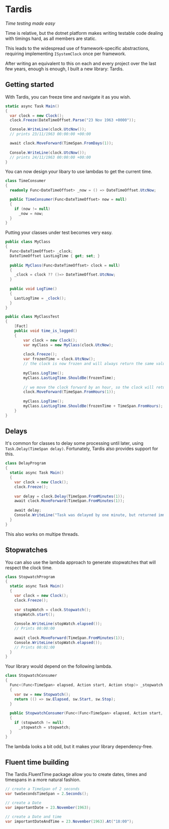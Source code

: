 # Tardis
_Time testing made easy_

Time is relative, but the dotnet platform makes writing testable code dealing with timings hard, as all members are static.

This leads to the widespread use of framework-specific abstractions, requiring implementing `ISystemClock` once per framework.

After writing an equivalent to this on each and every project over the last few years, enough is enough, I built a new library: Tardis.

## Getting started

With Tardis, you can freeze time and navigate it as you wish.

```csharp
static async Task Main()
{
  var clock = new Clock();
  clock.Freeze(DateTimeOffset.Parse("23 Nov 1963 +0000"));

  Console.WriteLine(clock.UtcNow());
  // prints 23/11/1963 00:00:00 +00:00

  await clock.MoveForward(TimeSpan.FromDays(1));
  
  Console.WriteLine(clock.UtcNow());
  // prints 24/11/1963 00:00:00 +00:00
}
```

You can now design your libary to use lambdas to get the current time.

```csharp
class TimeConsumer
{
  readonly Func<DateTimeOffset> _now = () => DateTimeOffset.UtcNow;

  public TimeConsumer(Func<DateTimeOffset> now = null)
  {
    if (now != null)
      _now = now;
  }
}
```

Putting your classes under test becomes very easy.

```csharp
public class MyClass
{
  Func<DateTimeOffset> _clock;
  DateTimeOffset LastLogTime { get; set; }
  
  public MyClass(Func<DateTimeOffset> clock = null)
  {
    _clock = clock ?? ()=> DateTimeOffset.UtcNow;
  }
  
  public void LogTime()
  {
    LastLogTime = _clock();
  }
}

public class MyClassTest
{
    [Fact]
    public void time_is_logged()
    {
        var clock = new Clock();
        var myClass = new MyClass(clock.UtcNow);
        
        clock.Freeze();
        var frozenTime = clock.UtcNow();
        // the clock is now frozen and will always return the same value
        
        myClass.LogTime();
        myClass.LastLogTime.ShouldBe(frozenTime);
        
        // we move the clock forward by an hour, so the clock will return the original frozen time plus an hour
        clock.MoveForward(TimeSpan.FromHours(1));
        
        myClass.LogTime();
        myClass.LastLogTime.ShouldBe(frozenTime + TimeSpan.FromHours);
    }
}
```

## Delays

It's common for classes to delay some processing until later, using `Task.Delay(TimeSpan delay)`.
Fortunately, Tardis also provides support for this.

```csharp
class DelayProgram
{
  static async Task Main()
  {
    var clock = new Clock();
    clock.Freeze();
  
    var delay = clock.Delay(TimeSpan.FromMinutes(1));
    await clock.MoveForward(TimeSpan.FromMinutes(1));
  
    await delay;
    Console.WriteLine("Task was delayed by one minute, but returned immediately after the clock move forward");
  }
}
```

This also works on multipe threads. 

## Stopwatches

You can also use the lambda approach to generate stopwatches that will respect the clock time.

```csharp
class StopwatchProgram
{
  static async Task Main()
  {
    var clock = new Clock();
    clock.Freeze();
  
    var stopWatch = clock.Stopwatch();
    stopWatch.start();
  
    Console.WriteLine(stopWatch.elapsed());
    // Prints 00:00:00
  
    await clock.MoveForward(TimeSpan.FromMinutes(1));
    Console.WriteLine(stopWatch.elapsed());
    // Prints 00:01:00
  }
}
```

Your library would depend on the following lambda.

```csharp
class StopwatchConsumer
{
  Func<(Func<TimeSpan> elapsed, Action start, Action stop)> _stopwatch = () =>
  {
    var sw = new Stopwatch();
    return (() => sw.Elapsed, sw.Start, sw.Stop);
  }
  
  public StopwatchConsumer(Func<(Func<TimeSpan> elapsed, Action start, Action stop)> stopwatch = null)
  {
    if (stopwatch != null)
      _stopwatch = stopwatch;
  }
}
```

The lambda looks a bit odd, but it makes your library dependency-free.

## Fluent time building

The Tardis.FluentTime package allow you to create dates, times and timespans in a more natural fashion.

```csharp
// create a TimeSpan of 2 seconds
var twoSecondsTimeSpan = 2.Seconds();

// create a Date
var importantDate = 23.November(1963);

// create a Date and time
var importantDateAndTime = 23.November(1963).At("18:00");
```